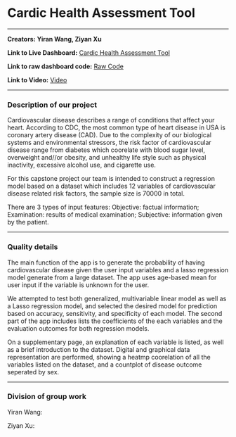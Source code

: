 # Cardic Health Assessment Tool
--- 
**Creators: Yiran Wang, Ziyan Xu**

**Link to Live Dashboard:** <a href="https://erinywang.shinyapps.io/CardicFinal/" target = "_blank"> Cardic Health Assessment Tool</a>

**Link to raw dashboard code:** <a href = "https://github.com/ds4ph-bme/capstone-project-Erinywang/blob/main/CardicFinal.Rmd" target = "_blank"> Raw Code</a>

**Link to Video:** <a href = "                 " target = "_blank"> Video</a>


---
### Description of our project 
Cardiovascular disease describes a range of conditions that affect your heart. 
According to CDC, the most common type of heart disease in USA is coronary artery disease (CAD). 
Due to the complexity of our biological systems and environmental stressors, 
the risk factor of cardiovascular disease range from diabetes which coorelate with blood sugar level, 
overweight and//or obesity, and unhealthy life style such as physical inactivity, excessive alcohol use, and cigarette use.

For this capstone project our team is intended to construct a regression model based on a dataset 
which includes 12 variables of cardiovascular disease related risk factors, the sample size is 70000 in total.

There are 3 types of input features:
Objective: factual information;
Examination: results of medical examination;
Subjective: information given by the patient.

---
### Quality details
The main function of the app is to generate the probability of having cardiovascular disease given the user input variables
and a lasso regression model generate from a large dataset. 
The app uses age-based mean for user input if the variable is unknown for the user.

We attempted to test both generalized, multivariable linear model as well as a Lasso regression model, 
and selected the desired model for prediction based on accuracy, sensitivity, and specificity of each model. 
The second part of the app includes lists the coefficients of the each variables and the evaluation outcomes for both regression models.

On a supplementary page, an explanation of each variable is listed, as well as a brief introduction to the dataset. 
Digital and graphical data representation are performed, showing a heatmp coorelation of all the variables listed on the dataset,
and a countplot of disease outcome seperated by sex.

---
### Division of group work
Yiran Wang:

Ziyan Xu:
